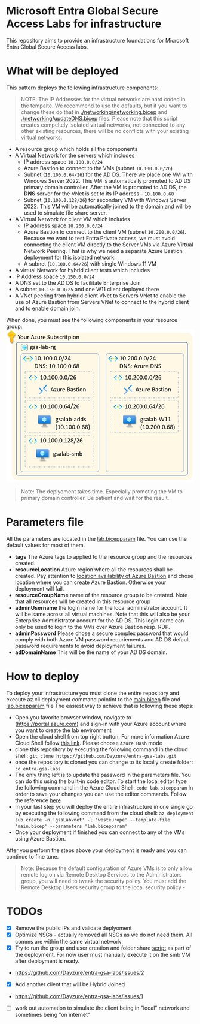 # Microsoft Entra Global Secure Access Labs for infrastructure
This repository aims to provide an infrastructure foundations for Microsoft Entra Global Secure Access labs.

# What will be deployed
This pattern deploys the following infrastructure components:

> NOTE: The IP Addresses for the virtual networks are hard coded in the tempalte. We recommend to use the defaults, but if you want to change these do that in [./networking/networking.bicep](./networking/networking.bicep) and [./networking/updateDNS.bicep](./networking/updateDNS.bicep) files. Please note that this script creates compeltely isolated virtual networks, not connected to any other existing resources, there will be no conflicts with your existing virtual networks.

* A resource group which holds all the components
* A Virtual Network for the servers which includes
  * IP address space `10.100.0.0/24`
  * Azure Bastion to connect to the VMs (subnet `10.100.0.0/26`)
  * Subnet (`10.100.0.64/26`) for the AD DS. There we place one VM with Windows Server 2022. This VM is automatically promoted to AD DS primary domain controller. After the VM is promoted to AD DS, the **DNS** server for the VNet is set to its IP address - `10.100.0.68`
  * Subnet (`10.100.0.128/26`) for secondary VM with Windows Server 2022. This VM will be automatically joined to the domain and will be used to simulate file share server.
* A Virtual Network for client VM which includes
  * IP address space `10.200.0.0/24`
  * Azure Bastion to connect to the client VM (subnet `10.200.0.0/26`). Because we want to test Entra Private access, we must avoid connecting the client VM directly to the Server VMs via Azure Virtual Network Peering. That is why we need a separate Azure Bastion deployment for this isolated network.
  * A subnet (`10.100.0.64/26`) with single Windows 11 VM
* A virtual Network for hybrid client tests which includes
 * IP Address space `10.150.0.0/24`
 * A DNS set to the AD DS to facilitate Enterprise Join
 * A subnet `10.150.0.0/25` and one W11 client deployed there
 * A VNet peering from hybrid client VNet to Servers VNet to enable the use of Azure Bastion from Servers VNet to connect to the hybrid client and to enable domain join.

When done, you must see the following components in your resource group:
![GSA Labs drawing](./media/gsa-lab-resources.png "GSA Labs drawing")

> Note: The deplyoment takes time. Especially promoting the VM to primary domain controller. Be patient and wait for the result. 

# Parameters file
All the parameters are located in the [lab.bicepparam](./lab.bicepparam) file. You can use the default values for most of them.

* **tags** The Azure tags to applied to the resource group and the resources created.
* **resourceLocation**  Azure region where all the resources shall be created. Pay attention to [location availability of Azure Bastion](https://azure.microsoft.com/en-us/explore/global-infrastructure/products-by-region/table) and chose location where you can create Azure Bastion. Otherwise your deployment will fail.
* **resourceGroupName** name of the resource group to be created. Note that all resources will be created in this resource group
* **adminUsername** the login name for the local administrator account. It will be same across all virtual machines. Note that this will also be your Enterprise Administrator account for the AD DS. This login name can only be used to login to the VMs over Azure Bastion resp. RDP. 
* **adminPassword** Please chose a secure complex password that would comply with both Azure VM password requriements and AD DS default password requirements to avoid deployment failures.
* **adDomainName** This will be the name of your AD DS domain. 

# How to deploy
To deploy your infrastructure you must clone the entire repository and execute az cli deployment command pointint to the [main.bicep](./main.bicep) file and [lab.bicepparam](./lab.bicepparam) file
The easiest way to achieve that is following these steps:
* Open you favorite browser window, navigate to (https://portal.azure.com) and sign-in with your Azure account where you want to create the lab environment
* Open the cloud shell from top right button. For more information Azure Cloud Shell follow [this link](https://learn.microsoft.com/en-us/azure/cloud-shell/overview). Please choose `Azure Bash` mode
* clone this repository by executing the following command in the cloud shell:
 `git clone https://github.com/Dayzure/entra-gsa-labs.git`
* once the repository is cloned you can change to its locally create folder:
 `cd entra-gsa-labs`
* The only thing left is to update the password in the parameters file. You can do this using the built-in code editor. To start the local editor type the following command in the Azure Cloud Shell:
`code lab.bicepparam`
 In order to save your changes you can use the editor commands. Follow the reference [here](https://learn.microsoft.com/en-us/azure/cloud-shell/using-cloud-shell-editor)
* In your last step you will deploy the entire infrastructure in one single go by executing the following command from the cloud shell:
`az deployment sub create -n 'gsaLabvnet' -l 'westeurope' --template-file 'main.bicep' --parameters 'lab.bicepparam'`
* Once your deployment if finished you can connect to any of the VMs using Azure Bastion. 

After you perform the steps above your deployment is ready and you can continue to fine tune.

> Note: Because the default configuration of Azure VMs is to only allow remote log on via Remote Desktop Services to the Administrators group, you will need to tweak the security policy. You must add the Remote Desktop Users security group to the local security policy - 

# TODOs
- [X] Remove the public IPs and validate deplyoment
- [X] Optimize NSGs - actually removed all NSGs as we do not need them. All comms are within the same virtual network
- [X] Try to run the group and user creation and folder share [script](./PoSH/CreateFileShare.ps1) as part of the deployment. For now user must manually execute it on the smb VM after deployment is ready. 
 - https://github.com/Dayzure/entra-gsa-labs/issues/2
- [X] Add another client that will be Hybrid Joined 
 - https://github.com/Dayzure/entra-gsa-labs/issues/1
 - [ ] work out automation to simulate the client being in "local" network and sometimes being "on internet"
